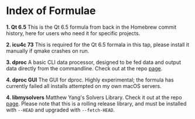 # Index of Formulae
**1. Qt 6.5**
This is the Qt 6.5 formula from back in the Homebrew commit history, here for users who need it for specific projects.

**2. icu4c 73**
This is required for the Qt 6.5 formala in this tap, please install it manually if qmake crashes on run.

**3. dproc**
A basic CLI data processor, designed to be fed data and output data directly from the commandline. Check out at the repo [page](https://github.com/matthewyang204/dproc).

**4. dproc GUI**
The GUI for dproc. Highly experimental; the formula has currently failed all installs attempted on my own macOS servers.

**4. libmysolvers**
Matthew Yang's Solvers Library. Check it out at the repo [page](https://github.com/matthewyang204/libmysolvers). Please note that this is a rolling release library, and must be installed with `--HEAD` and upgraded with `--fetch-HEAD`.
